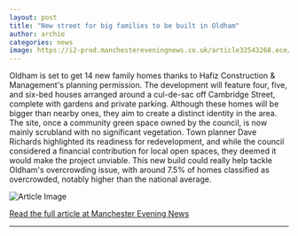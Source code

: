 ```yaml
---
layout: post
title: "New street for big families to be built in Oldham"
author: archie
categories: news
image: https://i2-prod.manchestereveningnews.co.uk/article32543268.ece/ALTERNATES/s1200/0_Oldham-Planning-New-Street-Off-Cambridge-St-Google-Maps-From-Devon-St-2009.jpg
---
```

Oldham is set to get 14 new family homes thanks to Hafiz Construction & Management's planning permission. The development will feature four, five, and six-bed houses arranged around a cul-de-sac off Cambridge Street, complete with gardens and private parking. Although these homes will be bigger than nearby ones, they aim to create a distinct identity in the area. The site, once a community green space owned by the council, is now mainly scrubland with no significant vegetation. Town planner Dave Richards highlighted its readiness for redevelopment, and while the council considered a financial contribution for local open spaces, they deemed it would make the project unviable. This new build could really help tackle Oldham's overcrowding issue, with around 7.5% of homes classified as overcrowded, notably higher than the national average.

![Article Image](https://i2-prod.manchestereveningnews.co.uk/article32543268.ece/ALTERNATES/s1200/0_Oldham-Planning-New-Street-Off-Cambridge-St-Google-Maps-From-Devon-St-2009.jpg)

[Read the full article at Manchester Evening News](https://www.manchestereveningnews.co.uk/news/greater-manchester-news/new-street-big-families-built-32543252)

---
